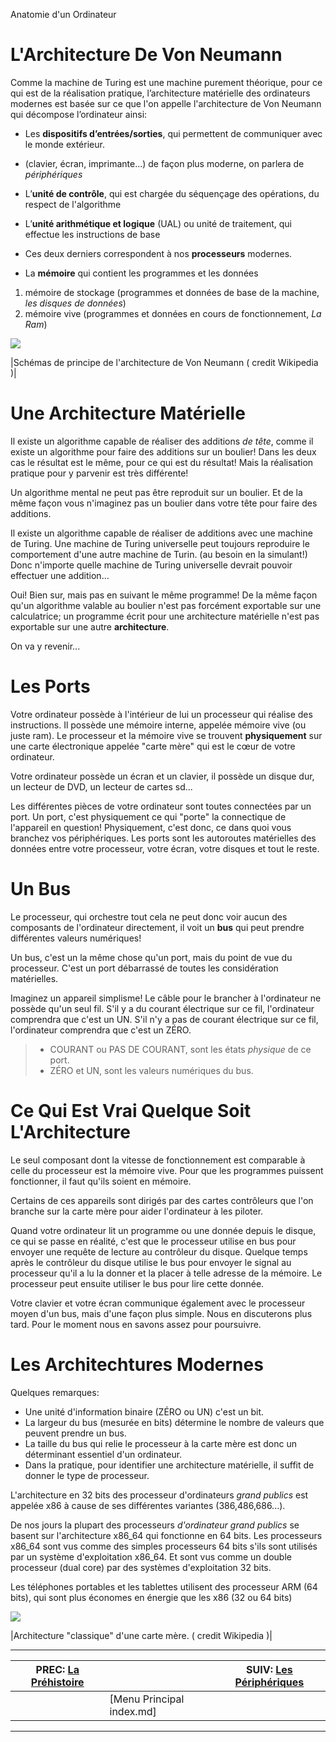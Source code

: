 Anatomie d'un Ordinateur


# L'Architecture De Von Neumann 

Comme la machine de Turing est une machine purement théorique, pour ce qui est de la réalisation pratique, l’architecture matérielle des ordinateurs modernes est basée sur ce que l'on appelle l'architecture de Von Neumann qui décompose l’ordinateur ainsi:

 * Les **dispositifs d’entrées/sorties**, qui permettent de communiquer avec le monde extérieur.
  * (clavier, écran, imprimante...) de façon plus moderne, on parlera de *périphériques*

 * L’**unité de contrôle**, qui est chargée du séquençage des opérations, du respect de l'algorithme
 * L’**unité arithmétique et logique** (UAL) ou unité de traitement, qui effectue les instructions de base
  * Ces deux derniers correspondent à nos **processeurs** modernes.

 * La **mémoire** qui contient les programmes et les données
1. mémoire de stockage (programmes et données de base de la machine, *les disques de données*)
1. mémoire vive (programmes et données en cours de fonctionnement, *La Ram*)

[![](img/arch_von_neumann.png)](https://fr.wikipedia.org/wiki/Architecture_de_von_Neumann)

|Schémas de principe de l'architecture de Von Neumann ( credit Wikipedia )|

# Une Architecture Matérielle 

Il existe un algorithme capable de réaliser des additions *de tête*, comme il existe un algorithme pour faire des additions sur un boulier! Dans les deux cas le résultat est le même, pour ce qui est du résultat! Mais la réalisation pratique pour y parvenir est très différente!

Un algorithme mental ne peut pas être reproduit sur un boulier. Et de la même façon vous n'imaginez pas un boulier dans votre tête pour faire des additions.

Il existe un algorithme capable de réaliser de additions avec une machine de Turing. Une machine de Turing universelle peut toujours reproduire le comportement d'une autre machine de Turin. (au besoin en la simulant!) Donc n'importe quelle machine de Turing universelle devrait pouvoir effectuer une addition...

Oui! Bien sur, mais pas en suivant le même programme! De la même façon qu'un algorithme valable au boulier n'est pas forcément exportable sur une calculatrice; un programme écrit pour une architecture matérielle n'est pas exportable sur une autre **architecture**.

On va y revenir...

# Les Ports 

Votre ordinateur possède à l'intérieur de lui un processeur qui réalise des instructions. Il possède une mémoire interne, appelée mémoire vive (ou juste ram). Le processeur et la mémoire vive se trouvent **physiquement** sur une carte électronique appelée "carte mère" qui est le cœur de votre ordinateur.

Votre ordinateur possède un écran et un clavier, il possède un disque dur, un lecteur de DVD, un lecteur de cartes sd...

Les différentes pièces de votre ordinateur sont toutes connectées par un port. Un port, c'est physiquement ce qui "porte" la connectique de l'appareil en question! Physiquement, c'est donc, ce dans quoi vous branchez vos périphériques. Les ports sont les autoroutes matérielles des données entre votre processeur, votre écran, votre disques et tout le reste.

# Un Bus 

Le processeur, qui orchestre tout cela ne peut donc voir aucun des composants de l'ordinateur directement, il voit un **bus** qui peut prendre différentes valeurs numériques!

Un bus, c'est un la même chose qu'un port, mais du point de vue du processeur. C'est un port débarrassé de toutes les considération matérielles.

Imaginez un appareil simplisme! Le câble pour le brancher à l'ordinateur ne possède qu'un seul fil. S'il y a du courant électrique sur ce fil, l'ordinateur comprendra que c'est un UN. S'il n'y a pas de courant électrique sur ce fil, l'ordinateur comprendra que c'est un ZÉRO.

> - COURANT ou PAS DE COURANT, sont les états *physique* de ce port.
> - ZÉRO et UN, sont les valeurs numériques du bus.

# Ce Qui Est Vrai Quelque Soit L'Architecture 

Le seul composant dont la vitesse de fonctionnement est comparable à celle du processeur est la mémoire vive. Pour que les programmes puissent fonctionner, il faut qu'ils soient en mémoire.

Certains de ces appareils sont dirigés par des cartes contrôleurs que l'on branche sur la carte mère pour aider l'ordinateur à les piloter.

Quand votre ordinateur lit un programme ou une donnée depuis le disque, ce qui se passe en réalité, c'est que le processeur utilise en bus pour envoyer une requête de lecture au contrôleur du disque. Quelque temps après le contrôleur du disque utilise le bus pour envoyer  le signal au processeur qu'il a lu la donner et la placer à telle adresse de la mémoire. Le processeur peut ensuite utiliser le bus pour lire cette donnée.

Votre clavier et votre écran communique également avec le processeur moyen d'un bus, mais d'une façon plus simple. Nous en discuterons plus tard. Pour le moment nous en savons assez pour poursuivre.

# Les Architechtures Modernes 

Quelques remarques:

 * Une unité d'information binaire (ZÉRO ou UN) c'est un bit.
 * La largeur du bus (mesurée en bits) détermine le nombre de valeurs que peuvent prendre un bus.
 * La taille du bus qui relie le processeur à la carte mère est donc un déterminant essentiel d'un ordinateur.
 * Dans la pratique, pour identifier une architecture matérielle, il suffit de donner le type de processeur.

L'architecture en 32 bits des processeur d'ordinateurs *grand publics* est appelée x86 à cause de ses différentes variantes (386,486,686...).

De nos jours la plupart des processeurs *d'ordinateur grand publics* se basent sur l'architecture x86_64 qui fonctionne en 64 bits. Les processeurs x86_64 sont vus comme des simples processeurs 64 bits s'ils sont utilisés par un système d'exploitation x86_64. Et sont vus comme un double processeur (dual core) par des systèmes d'exploitation 32 bits.

Les téléphones portables et les tablettes utilisent des processeur ARM (64 bits), qui sont plus économes en énergie que les x86 (32 ou 64 bits)

[![](img/architecture.png)](https://fr.wikipedia.org/wiki/Carte_m%C3%A8re)

|Architecture "classique" d'une carte mère. ( credit Wikipedia )|

---

| PREC: [La Préhistoire](010_prehistoire.md) |  | SUIV: [Les Périphériques](030_periph.md) |
| -------------  | ----- |  ----------         |
|  | [Menu Principal index.md] |  |

---

